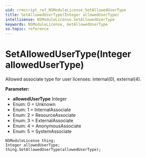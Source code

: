 ```yaml
---
uid: crmscript_ref_NSModuleLicense_SetAllowedUserType
title: SetAllowedUserType(Integer allowedUserType)
intellisense: NSModuleLicense.SetAllowedUserType
keywords: NSModuleLicense, GetAllowedUserType
so.topic: reference
---
```


# SetAllowedUserType(Integer allowedUserType)

Allowed associate type for user licenses: internal(0), external(4). 

**Parameter:** 
* **allowedUserType** Integer
* Enum: 0 = Unknown 
* Enum: 1 = InternalAssociate 
* Enum: 2 = ResourceAssociate 
* Enum: 3 = ExternalAssociate 
* Enum: 4 = AnonymousAssociate 
* Enum: 5 = SystemAssociate 

```crmscript
NSModuleLicense thing;
Integer allowedUserType;
thing.SetAllowedUserType(allowedUserType);
```

